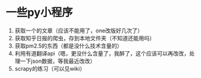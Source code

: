 # 一些py小程序
1. 获取一个的文章（应该不能用了，one改版好几次了）
2. 获取知乎日报的爬虫，存到本地文件夹（不知道还能用吗）
3. 获取pm2.5的东西（都是没什么技术含量的）
4. 利用有道翻译api（嗯，更没什么含量了，我醉了，这个应该可以再改改，处理一下json数据，等我最近改改）
5. scrapy的练习（可以见wiki）
